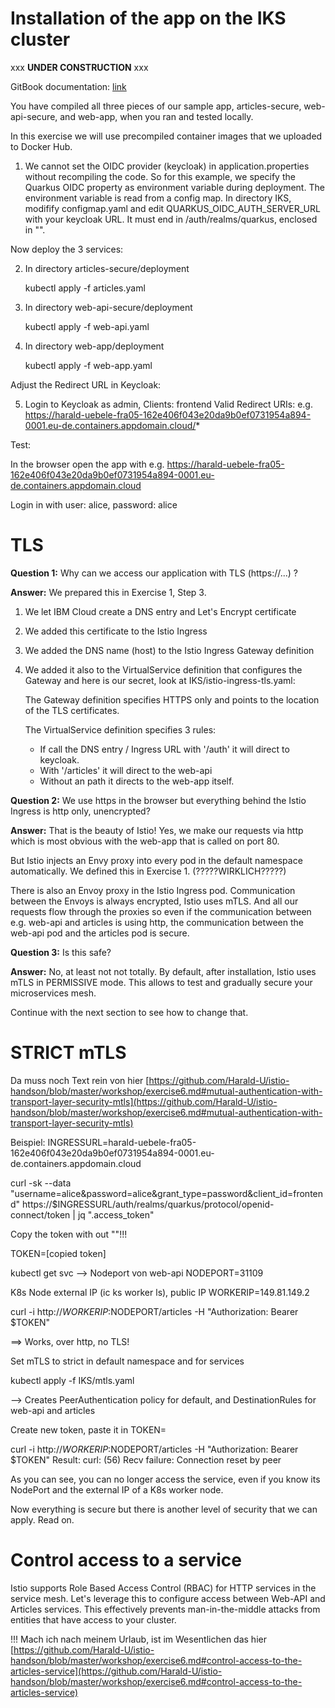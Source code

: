 # Installation of the app on the IKS cluster

xxx **UNDER CONSTRUCTION** xxx

GitBook documentation: [link](https://ibm-developer.gitbook.io/cloud-native-starter-security/)

You have compiled all three pieces of our sample app, articles-secure, web-api-secure, and web-app, when you ran and tested locally.

In this exercise we will use precompiled container images that we uploaded to Docker Hub.

1. We cannot set the OIDC provider (keycloak) in application.properties without recompiling the code. So for this example, we specify the Quarkus OIDC property as environment variable during deployment. The environment variable is read from a config map. In directory IKS, modifify configmap.yaml and edit QUARKUS_OIDC_AUTH_SERVER_URL with your keycloak URL. It must end in /auth/realms/quarkus, enclosed in "".

Now deploy the 3 services:

2. In directory  articles-secure/deployment

   kubectl apply -f articles.yaml

3. In directory  web-api-secure/deployment

   kubectl apply -f web-api.yaml

4. In directory  web-app/deployment   

   kubectl apply -f web-app.yaml

Adjust the Redirect URL in Keycloak:   

5. Login to Keycloak as admin, Clients: frontend
    Valid Redirect URIs: e.g.  https://harald-uebele-fra05-162e406f043e20da9b0ef0731954a894-0001.eu-de.containers.appdomain.cloud/*

Test:    

In the browser open the app with e.g.   https://harald-uebele-fra05-162e406f043e20da9b0ef0731954a894-0001.eu-de.containers.appdomain.cloud  

Login in with user: alice, password: alice

# TLS

**Question 1:** Why can we access our application with TLS (https://...) ?

**Answer:** We prepared this in Exercise 1, Step 3. 
1. We let IBM Cloud create a DNS entry and Let's Encrypt certificate
2. We added this certificate to the Istio Ingress
3. We added the DNS name (host) to the Istio Ingress Gateway definition
4. We added it also to the VirtualService definition that configures the Gateway and here is our secret, look at IKS/istio-ingress-tls.yaml:

   The Gateway definition specifies HTTPS only and points to the location of the TLS certificates.

   The VirtualService definition specifies 3 rules:
   - If call the DNS entry / Ingress URL with '/auth' it will direct to keycloak.
   - With '/articles' it will direct to the web-api
   - Without an path it directs to the web-app itself.

**Question 2:** We use https in the browser but everything behind the Istio Ingress is http only, unencrypted?

**Answer:** That is the beauty of Istio! Yes, we make our requests via http which is most obvious with the web-app that is called on port 80. 

But Istio injects an Envy proxy into every pod in the default namespace automatically. We defined this in Exercise 1. (?????WIRKLICH?????)

There is also an Envoy proxy in the Istio Ingress pod. Communication between the Envoys is always encrypted, Istio uses mTLS. And all our requests flow through the proxies so even if the communication between e.g. web-api and articles is using http, the communication between the web-api pod and the articles pod is secure.

**Question 3:** Is this safe?

**Answer:** No, at least not not totally. By default, after installation, Istio uses mTLS in PERMISSIVE mode. This allows to test and gradually secure your microservices mesh. 

Continue with the next section to see how to change that.

# STRICT mTLS 

Da muss noch Text rein von hier [https://github.com/Harald-U/istio-handson/blob/master/workshop/exercise6.md#mutual-authentication-with-transport-layer-security-mtls](https://github.com/Harald-U/istio-handson/blob/master/workshop/exercise6.md#mutual-authentication-with-transport-layer-security-mtls)

Beispiel:
INGRESSURL=harald-uebele-fra05-162e406f043e20da9b0ef0731954a894-0001.eu-de.containers.appdomain.cloud

curl -sk --data "username=alice&password=alice&grant_type=password&client_id=frontend" https://$INGRESSURL/auth/realms/quarkus/protocol/openid-connect/token | jq ".access_token"

Copy the token with out ""!!!

TOKEN=[copied token]

kubectl get svc --> Nodeport von web-api
NODEPORT=31109

K8s Node external IP (ic ks worker ls), public IP
WORKERIP=149.81.149.2

curl -i http://$WORKERIP:$NODEPORT/articles -H "Authorization: Bearer $TOKEN"

==> Works, over http, no TLS!

Set mTLS to strict in default namespace and for services

kubectl apply -f IKS/mtls.yaml

--> Creates PeerAuthentication policy for default, and DestinationRules for web-api and articles

Create new token, paste it in TOKEN=

curl -i http://$WORKERIP:$NODEPORT/articles -H "Authorization: Bearer $TOKEN"
Result:
curl: (56) Recv failure: Connection reset by peer

As you can see, you can no longer access the service, even if you know its NodePort and the external IP of a K8s worker node. 

Now everything is secure but there is another level of security that we can apply. Read on.

# Control access to a service

Istio supports Role Based Access Control (RBAC) for HTTP services in the service mesh. Let's leverage this to configure access between Web-API and Articles services. This effectively prevents man-in-the-middle attacks from entities that have access to your cluster. 

!!! Mach ich nach meinem Urlaub, ist im Wesentlichen das hier [https://github.com/Harald-U/istio-handson/blob/master/workshop/exercise6.md#control-access-to-the-articles-service](https://github.com/Harald-U/istio-handson/blob/master/workshop/exercise6.md#control-access-to-the-articles-service)







